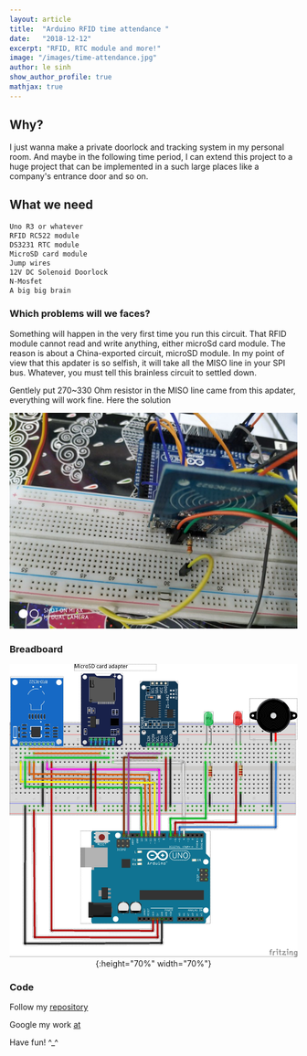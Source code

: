 ```yaml
---
layout: article
title:  "Arduino RFID time attendance "
date:   "2018-12-12"
excerpt: "RFID, RTC module and more!"
image: "/images/time-attendance.jpg"
author: le sinh
show_author_profile: true
mathjax: true
---
```


## Why?
I just wanna make a private doorlock and tracking system in my personal room. And maybe in the following time period, I can extend this project to a huge project that can be implemented in a such large places like a company's entrance door and so on.


## What we need 
    Uno R3 or whatever
    RFID RC522 module
    DS3231 RTC module
    MicroSD card module
    Jump wires
    12V DC Solenoid Doorlock
    N-Mosfet
    A big big brain

### Which problems will we faces?
Something will happen in the very first time you run this circuit. That RFID module cannot read and write anything, either microSd card module.
The reason is about a China-exported circuit, microSD module. In my point of view that this apdater is so selfish, it will take all the MISO line in your SPI bus. Whatever, you must tell this brainless circuit to settled down.

Gentlely put 270~330 Ohm resistor in the MISO line came from this apdater, everything will work fine.
Here the solution

<span style="display:block;text-align:center">![wow](/images/time-attendance-1.jpg)
### Breadboard

<span style="display:block;text-align:center">![wow](/images/rfid-rc522_bb.jpg){:height="70%" width="70%"}

### Code

Follow my [repository](https://www.google.com)

Google my work [at](https://github.com/lesinh97/Arduino-Sketch)

Have fun! ^_^


